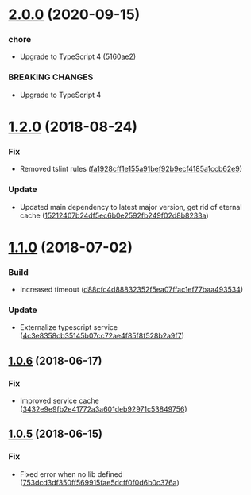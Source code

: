 # [2.0.0](https://github.com/unlight/eslint-plugin-tsc/compare/v1.2.0...v2.0.0) (2020-09-15)


### chore

* Upgrade to TypeScript 4 ([5160ae2](https://github.com/unlight/eslint-plugin-tsc/commit/5160ae2c77cf8b5819e3d22ff55db4c3595be014))


### BREAKING CHANGES

* Upgrade to TypeScript 4

# [1.2.0](https://github.com/unlight/eslint-plugin-tsc/compare/v1.1.0...v1.2.0) (2018-08-24)


### Fix

* Removed tslint rules ([fa1928cff1e155a91bef92b9ecf4185a1ccb62e9](https://github.com/unlight/eslint-plugin-tsc/commit/fa1928cff1e155a91bef92b9ecf4185a1ccb62e9))

### Update

* Updated main dependency to latest major version, get rid of eternal cache ([15212407b24df5ec6b0e2592fb249f02d8b8233a](https://github.com/unlight/eslint-plugin-tsc/commit/15212407b24df5ec6b0e2592fb249f02d8b8233a))

<a name="1.1.0"></a>
# [1.1.0](https://github.com/unlight/eslint-plugin-tsc/compare/v1.0.6...v1.1.0) (2018-07-02)


### Build

* Increased timeout ([d88cfc4d88832352f5ea07ffac1ef77baa493534](https://github.com/unlight/eslint-plugin-tsc/commit/d88cfc4d88832352f5ea07ffac1ef77baa493534))

### Update

* Externalize typescript service ([4c3e8358cb35145b07cc72ae4f85f8f528b2a9f7](https://github.com/unlight/eslint-plugin-tsc/commit/4c3e8358cb35145b07cc72ae4f85f8f528b2a9f7))

<a name="1.0.6"></a>
## [1.0.6](https://github.com/unlight/eslint-plugin-tsc/compare/v1.0.5...v1.0.6) (2018-06-17)


### Fix

* Improved service cache ([3432e9e9fb2e41772a3a601deb92971c53849756](https://github.com/unlight/eslint-plugin-tsc/commit/3432e9e9fb2e41772a3a601deb92971c53849756))

<a name="1.0.5"></a>
## [1.0.5](https://github.com/unlight/eslint-plugin-tsc/compare/v1.0.4...v1.0.5) (2018-06-15)


### Fix

* Fixed error when no lib defined ([753dcd3df350ff569915fae5dcff0f0d6b0c376a](https://github.com/unlight/eslint-plugin-tsc/commit/753dcd3df350ff569915fae5dcff0f0d6b0c376a))
